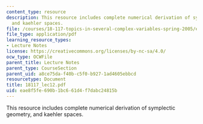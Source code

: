 ```yaml
---
content_type: resource
description: This resource includes complete numerical derivation of symplectic geometry,
  and kaehler spaces.
file: /courses/18-117-topics-in-several-complex-variables-spring-2005/eae8f5fe690b1bc661d4f7dabc24815b_18117_lec12.pdf
file_type: application/pdf
learning_resource_types:
- Lecture Notes
license: https://creativecommons.org/licenses/by-nc-sa/4.0/
ocw_type: OCWFile
parent_title: Lecture Notes
parent_type: CourseSection
parent_uid: a8ce75da-f40b-c5f0-b927-1ad4605ebbcd
resourcetype: Document
title: 18117_lec12.pdf
uid: eae8f5fe-690b-1bc6-61d4-f7dabc24815b
---
```

This resource includes complete numerical derivation of symplectic geometry, and kaehler spaces.